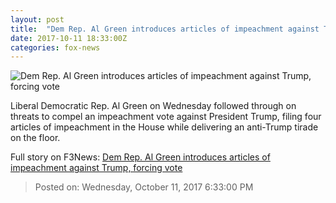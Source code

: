 ```yaml
---
layout: post
title:  "Dem Rep. Al Green introduces articles of impeachment against Trump, forcing vote"
date: 2017-10-11 18:33:00Z
categories: fox-news
---
```


![Dem Rep. Al Green introduces articles of impeachment against Trump, forcing vote](http://a57.foxnews.com/images.foxnews.com/content/fox-news/politics/2017/10/11/dem-rep-al-green-introduces-articles-impeachment-against-trump-forcing-vote/_jcr_content/article-text/article-par-6/inline_spotlight_ima/image.img.jpg/612/344/1507750364917.jpg?ve=1&tl=1)

Liberal Democratic Rep. Al Green on Wednesday followed through on threats to compel an impeachment vote against President Trump, filing four articles of impeachment in the House while delivering an anti-Trump tirade on the floor.


Full story on F3News: [Dem Rep. Al Green introduces articles of impeachment against Trump, forcing vote](http://www.f3nws.com/n/TjnCTH)

> Posted on: Wednesday, October 11, 2017 6:33:00 PM
